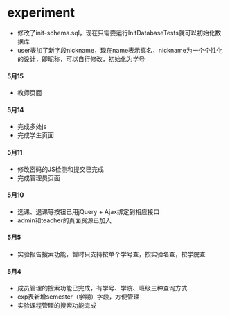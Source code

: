# experiment
- 修改了init-schema.sql，现在只需要运行InitDatabaseTests就可以初始化数据库
- user表加了新字段nickname，现在name表示真名，nickname为一个个性化的设计，即昵称，可以自行修改，初始化为学号

#### 5月15
- 教师页面

#### 5月14
- 完成多处js
- 完成学生页面

####  5月11
- 修改密码的JS检测和提交已完成
- 完成管理员页面


#### 5月10
- 选课、退课等按钮已用jQuery + Ajax绑定到相应接口
- admin和teacher的页面资源已加入

#### 5月5
- 实验报告搜索功能，暂时只支持按单个学号查，按实验名查，按学院查

#### 5月4
- 成员管理的搜索功能已完成，有学号、学院、班级三种查询方式
- exp表新增semester（学期）字段，方便管理
- 实验课程管理的搜索功能完成

